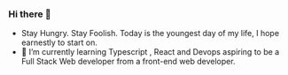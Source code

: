 ### Hi there 👋
-  Stay Hungry. Stay Foolish. Today is the youngest day of my life, I hope earnestly to start on.
- 🌱 I’m currently learning Typescript , React and Devops  aspiring to be a Full Stack Web developer from a front-end web developer.

